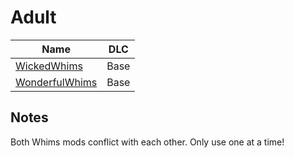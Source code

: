 # Adult

| Name                                                                   | DLC  |
| ---------------------------------------------------------------------- | ---- |
| [WickedWhims](https://turbodriver.itch.io/wickedwhims)                 | Base |
| [WonderfulWhims](https://modthesims.info/d/647895/wonderfulwhims.html) | Base |

## Notes

Both Whims mods conflict with each other. Only use one at a time!
